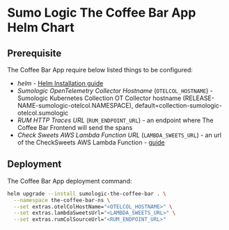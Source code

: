 # Sumo Logic The Coffee Bar App Helm Chart

## Prerequisite

The Coffee Bar App require below listed things to be configured:

- *helm* - [Helm Installation guide](https://helm.sh/docs/intro/install/)
- *Sumologic OpenTelemetry Collector Hostname* (`OTELCOL_HOSTNAME`) - Sumologic Kubernetes Collection OT Collector hostname 
(RELEASE-NAME-sumologic-otelcol.NAMESPACE), default=collection-sumologic-otelcol.sumologic
- *RUM HTTP Traces URL* (`RUM_ENDPOINT_URL`) - an endpoint where The Coffee Bar Frontend will send the spans 
- *Check Sweets AWS Lambda Function URL* (`LAMBDA_SWEETS_URL`) - an url of the CheckSweets AWS Lambda Function - [guide](../../applications/aws-lambdas/README.md)

## Deployment

The Coffee Bar App deployment command:

```bash
helm upgrade --install sumologic-the-coffee-bar . \
  --namespace the-coffee-bar-ns \
  --set extras.otelColHostName="<OTELCOL_HOSTNAME>" \
  --set extras.lambdaSweetsUrl="<LAMBDA_SWEETS_URL>" \
  --set extras.rumColSourceUrl="<RUM_ENDPOINT_URL>"
```
